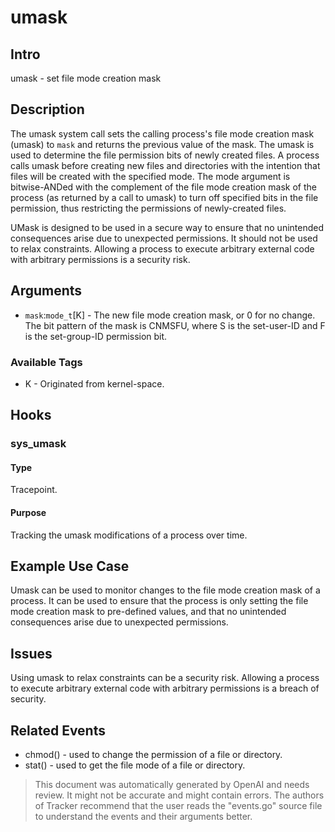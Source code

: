 
# umask

## Intro
umask - set file mode creation mask

## Description
The umask system call sets the calling process's file mode creation mask (umask) to `mask` and returns the previous value of the mask.
The umask is used to determine the file permission bits of newly created files. A process calls umask before creating new files and directories with the intention that files will be created with the specified mode. The mode argument is bitwise-ANDed with the complement of the file mode creation mask of the process (as returned by a call to umask) to turn off specified bits in the file permission, thus restricting the permissions of newly-created files.

UMask is designed to be used in a secure way to ensure that no unintended consequences arise due to unexpected permissions. It should not be used to relax constraints. Allowing a process to execute arbitrary external code with arbitrary permissions is a security risk.

## Arguments
* `mask`:`mode_t`[K] - The new file mode creation mask, or 0 for no change. The bit pattern of the mask is CNMSFU, where S is the set-user-ID and F is the set-group-ID permission bit.

### Available Tags
* K - Originated from kernel-space.

## Hooks
### sys_umask
#### Type
Tracepoint.
#### Purpose
Tracking the umask modifications of a process over time.

## Example Use Case
Umask can be used to monitor changes to the file mode creation mask of a process. It can be used to ensure that the process is only setting the file mode creation mask to pre-defined values, and that no unintended consequences arise due to unexpected permissions.

## Issues
Using umask to relax constraints can be a security risk. Allowing a process to execute arbitrary external code with arbitrary permissions is a breach of security.

## Related Events
* chmod() - used to change the permission of a file or directory.
* stat() - used to get the file mode of a file or directory.

> This document was automatically generated by OpenAI and needs review. It might
> not be accurate and might contain errors. The authors of Tracker recommend that
> the user reads the "events.go" source file to understand the events and their
> arguments better.
